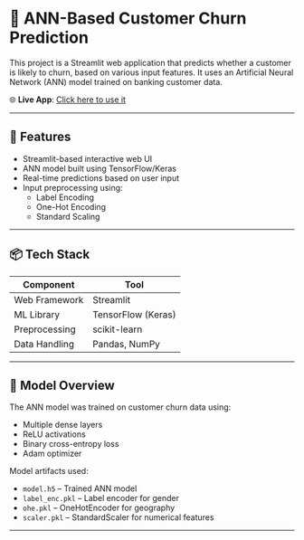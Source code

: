 # 🧠 ANN-Based Customer Churn Prediction

This project is a Streamlit web application that predicts whether a customer is likely to churn, based on various input features. It uses an Artificial Neural Network (ANN) model trained on banking customer data.

🌐 **Live App**: [Click here to use it](https://ann-classification-churn-qzfwkumlbfn67saa5rhv6b.streamlit.app/)

---

## 🚀 Features

- Streamlit-based interactive web UI
- ANN model built using TensorFlow/Keras
- Real-time predictions based on user input
- Input preprocessing using:
  - Label Encoding
  - One-Hot Encoding
  - Standard Scaling

---

## 📦 Tech Stack

| Component         | Tool                  |
|------------------|-----------------------|
| Web Framework     | Streamlit             |
| ML Library        | TensorFlow (Keras)    |
| Preprocessing     | scikit-learn          |
| Data Handling     | Pandas, NumPy         |

---

## 🧠 Model Overview

The ANN model was trained on customer churn data using:
- Multiple dense layers
- ReLU activations
- Binary cross-entropy loss
- Adam optimizer

Model artifacts used:
- `model.h5` – Trained ANN model
- `label_enc.pkl` – Label encoder for gender
- `ohe.pkl` – OneHotEncoder for geography
- `scaler.pkl` – StandardScaler for numerical features

---


